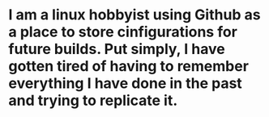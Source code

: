 #  I am a linux hobbyist using Github as a place to store cinfigurations for future builds. Put simply, I have gotten tired of having to remember everything I have done in the past and trying to replicate it.

